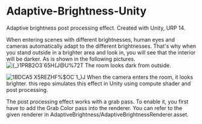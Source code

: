 # Adaptive-Brightness-Unity
Adaptive brightness post processing effect. Created with Unity, URP 14.

When entering scenes with different brightnesses, human eyes and cameras automatically adapt to the different brightnesses. That's why when you stand outside in a brighter area and look in, you will see that the interior will be darker. As is shown in the following pictures.
![{_}1PRB2O3`65H{J@U%72T](https://github.com/SuperDragonXu/Adaptive-Brightness-Unity/assets/110776343/b29f6b70-ae31-4feb-9354-61dc0e02cb56)
The room looks dark from outside.

![1BDCA5 X5REZHF%$OC`1_)J](https://github.com/SuperDragonXu/Adaptive-Brightness-Unity/assets/110776343/cee90949-3af8-4174-a013-5d7a54edc2eb)
When the camera enters the room, it looks brighter.
this repo simulates this effect in Unity using compute shader and post processing.

The post processing effect works with a grab pass. To enable it, you first have to add the Grab Color pass into the renderer. You can refer to the given renderer in AdaptiveBrightness/AdaptiveBrightnessRenderer.asset.
